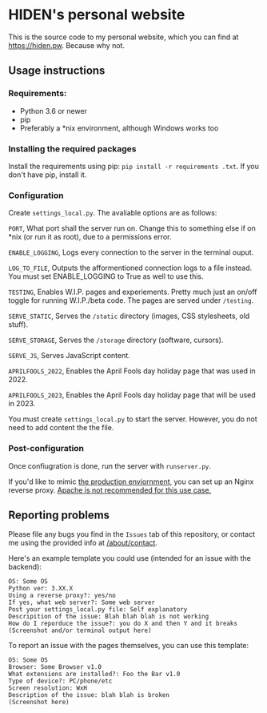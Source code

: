 # HIDEN's personal website
This is the source code to my personal website, which you can find at https://hiden.pw. Because why not.

## Usage instructions

### Requirements:
- Python 3.6 or newer
- pip
- Preferably a *nix environment, although Windows works too

### Installing the required packages
Install the requirements using pip: `pip install -r requirements .txt`. If you don't have pip, install it.

### Configuration
Create `settings_local.py`. The avaliable options are as follows:

`PORT`, What port shall the server run on. Change this to something else if on *nix (or run it as root), due to a permissions error.

`ENABLE_LOGGING`, Logs every connection to the server in the terminal ouput.

`LOG_TO_FILE`, Outputs the afformentioned connection logs to a file instead. You must set ENABLE_LOGGING to True as well to use this.

`TESTING`, Enables W.I.P. pages and experiements. Pretty much just an on/off toggle for running W.I.P./beta code. The pages are served under `/testing`.

`SERVE_STATIC`, Serves the `/static` directory (images, CSS stylesheets, old stuff).

`SERVE_STORAGE`, Serves the `/storage` directory (software, cursors).

`SERVE_JS`, Serves JavaScript content. 

`APRILFOOLS_2022`, Enables the April Fools day holiday page that was used in 2022.

`APRILFOOLS_2023`, Enables the April Fools day holiday page that will be used in 2023.

You must create `settings_local.py` to start the server. However, you do not need to add content the the file.

### Post-configuration
Once confiugration is done, run the server with `runserver.py`.

If you'd like to mimic [the production enviornment](https://hiden.pw), you can set up an Nginx reverse proxy. [Apache is not recommended for this use case.](https://github.com/aio-libs/aiohttp/issues/2687)

## Reporting problems

Please file any bugs you find in the `Issues` tab of this repository,  or contact me using the provided info at [/about/contact](https://hiden.pw/about/contact).

Here's an example template you could use (intended for an issue with the backend):
```
OS: Some OS
Python ver: 3.XX.X
Using a reverse proxy?: yes/no
If yes, what web server?: Some web server
Post your settings_local.py file: Self explanatory
Descripition of the issue: Blah blah blah is not working
How do I reporduce the issue?: you do X and then Y and it breaks
(Screenshot and/or terminal output here)
```
To report an issue with the pages themselves, you can use this template:
```
OS: Some OS
Browser: Some Browser v1.0
What extensions are installed?: Foo the Bar v1.0
Type of device?: PC/phone/etc
Screen resolution: WxH
Description of the issue: blah blah is broken
(Screenshot here)
```
